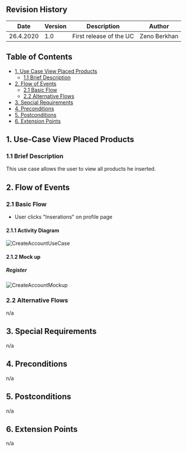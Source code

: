 ## Revision History
Date | Version | Description | Author
--- | --- | --- | ---
26.4.2020| 1.0 | First release of the UC | Zeno Berkhan

## Table of Contents
- [1. Use Case View Placed Products](#1-use-case-view_placed-products)
  - [1.1 Brief Description](#11-brief-description)
- [2. Flow of Events](#2-flow-of-events)
  - [2.1 Basic Flow](#21-basic-flow)
  - [2.2 Alternative Flows](#22-alternative-flows)
- [3. Sepcial Requirements](#3-special-requirements)
- [4. Preconditions](#4-preconditions)
- [5. Postconditions](#5-postconditions)
- [6. Extension Points](#6-extension-points)

## 1. Use-Case View Placed Products
### 1.1 Brief Description
This use case allows the user to view all products he inserted.
## 2. Flow of Events
### 2.1 Basic Flow
- User clicks "Inserations" on profile page
#### 2.1.1 Activity Diagram
![CreateAccountUseCase](https://raw.githubusercontent.com/GreenClothaWay/Website/master/doc/uc/ViewPlacedProductsUseCase.PNG)
#### 2.1.2 Mock up
##### Register
![CreateAccountMockup](https://raw.githubusercontent.com/GreenClothaWay/Website/master/doc/mockups/ViewPlacedProductsMockup.jpeg)
### 2.2 Alternative Flows
n/a

## 3. Special Requirements
n/a

## 4. Preconditions
n/a

## 5. Postconditions
n/a

## 6. Extension Points
n/a
